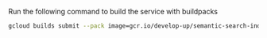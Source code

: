 Run the following command to build the service with buildpacks
```bash 
gcloud builds submit --pack image=gcr.io/develop-up/semantic-search-index
```